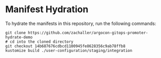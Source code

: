 # Manifest Hydration

To hydrate the manifests in this repository, run the following commands:

```shell
git clone https://github.com/zachaller/argocon-gitops-promoter-hydrate-demo
# cd into the cloned directory
git checkout 14b687676cdbcd1100945fe8628356c9ab78ffb8
kustomize build ./user-configuration/staging/integration
```
